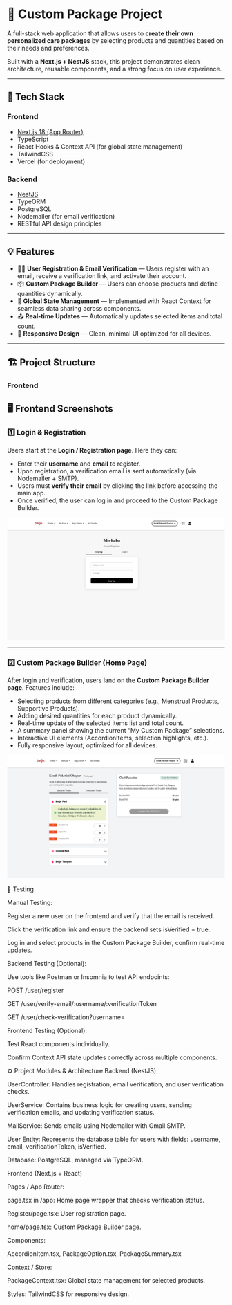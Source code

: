 # 🧃 Custom Package Project

A full-stack web application that allows users to **create their own personalized care packages** by selecting products and quantities based on their needs and preferences.

Built with a **Next.js + NestJS** stack, this project demonstrates clean architecture, reusable components, and a strong focus on user experience.

---

## 🚀 Tech Stack

### **Frontend**
- [Next.js 18 (App Router)](https://nextjs.org/docs/app)
- TypeScript
- React Hooks & Context API (for global state management)
- TailwindCSS
- Vercel (for deployment)

### **Backend**
- [NestJS](https://nestjs.com/)
- TypeORM
- PostgreSQL
- Nodemailer (for email verification)
- RESTful API design principles

---

## 💡 Features

- 🧑‍💻 **User Registration & Email Verification** — Users register with an email, receive a verification link, and activate their account.
- 📦 **Custom Package Builder** — Users can choose products and define quantities dynamically.
- 🧠 **Global State Management** — Implemented with React Context for seamless data sharing across components.
- 📤 **Real-time Updates** — Automatically updates selected items and total count.
- 💅 **Responsive Design** — Clean, minimal UI optimized for all devices.

---

## 🏗️ Project Structure

### **Frontend**



## 🖥️ Frontend Screenshots

### 1️⃣ Login & Registration

Users start at the **Login / Registration page**. Here they can:

- Enter their **username** and **email** to register.
- Upon registration, a verification email is sent automatically (via Nodemailer + SMTP).
- Users must **verify their email** by clicking the link before accessing the main app.
- Once verified, the user can log in and proceed to the Custom Package Builder.

![Login / Registration Page](readme-assets/login.png)

---

### 2️⃣ Custom Package Builder (Home Page)

After login and verification, users land on the **Custom Package Builder page**. Features include:

- Selecting products from different categories (e.g., Menstrual Products, Supportive Products).
- Adding desired quantities for each product dynamically.
- Real-time update of the selected items list and total count.
- A summary panel showing the current “My Custom Package” selections.
- Interactive UI elements (AccordionItems, selection highlights, etc.).
- Fully responsive layout, optimized for all devices.

![Home Page / Custom Package Builder](readme-assets/homepage.png)



🧪 Testing

Manual Testing:

Register a new user on the frontend and verify that the email is received.

Click the verification link and ensure the backend sets isVerified = true.

Log in and select products in the Custom Package Builder, confirm real-time updates.

Backend Testing (Optional):

Use tools like Postman or Insomnia to test API endpoints:

POST /user/register

GET /user/verify-email/:username/:verificationToken

GET /user/check-verification?username=<username>

Frontend Testing (Optional):

Test React components individually.

Confirm Context API state updates correctly across multiple components.

⚙️ Project Modules & Architecture
Backend (NestJS)

UserController: Handles registration, email verification, and user verification checks.

UserService: Contains business logic for creating users, sending verification emails, and updating verification status.

MailService: Sends emails using Nodemailer with Gmail SMTP.

User Entity: Represents the database table for users with fields: username, email, verificationToken, isVerified.

Database: PostgreSQL, managed via TypeORM.

Frontend (Next.js + React)

Pages / App Router:

page.tsx in /app: Home page wrapper that checks verification status.

Register/page.tsx: User registration page.

home/page.tsx: Custom Package Builder page.

Components:

AccordionItem.tsx, PackageOption.tsx, PackageSummary.tsx

Context / Store:

PackageContext.tsx: Global state management for selected products.

Styles: TailwindCSS for responsive design.